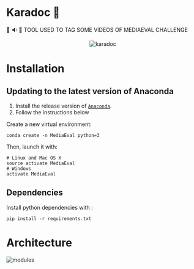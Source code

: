 # Karadoc :hamburger:

:movie_camera: :sound: :page_facing_up: TOOL USED TO TAG SOME VIDEOS OF MEDIAEVAL CHALLENGE

<p align="center">
	<img alt="karadoc" src="https://pbs.twimg.com/profile_images/650415117570543616/C7Y4mLPk.jpg">
</p>

# Installation

## Updating to the latest version of Anaconda

1. Install the release version of [`Anaconda`](https://www.continuum.io/downloads).
2. Follow the instructions below

Create a new virtual environment:
```
conda create -n MediaEval python=3
```
Then, launch it with:
```
# Linux and Mac OS X
source activate MediaEval
# Windows
activate MediaEval
```

## Dependencies

Install python dependencies with :
```
pip install -r requirements.txt
```

# Architecture

![modules](https://docs.google.com/drawings/d/1A56i6HXJhikkHOtVfNO4qoF10zZ_d4SD5ztqsPuY-EA/pub?w=1094&h=1026)
